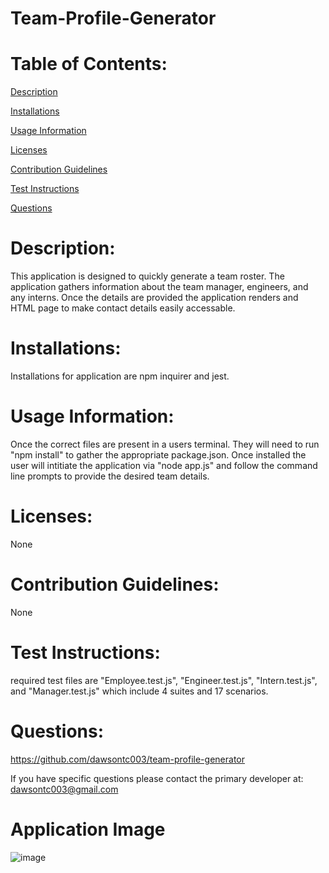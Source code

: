 # Team-Profile-Generator

# Table of Contents:

[Description](#description)

[Installations](#installations)

[Usage Information](#usage-information)

[Licenses](#licenses)

[Contribution Guidelines](#contribution-guidelines)

[Test Instructions](#test-instructions)

[Questions](#questions)

# Description:

This application is designed to quickly generate a team roster. The application gathers information about the team manager, engineers, and any interns. Once the details are provided the application renders and HTML page to make contact details easily accessable.

# Installations:

Installations for application are npm inquirer and jest.

# Usage Information:

Once the correct files are present in a users terminal. They will need to run "npm install" to gather the appropriate package.json. Once installed the user will intitiate the application via "node app.js" and follow the command line prompts to provide the desired team details.

# Licenses:

None

# Contribution Guidelines:

None

# Test Instructions:

required test files are "Employee.test.js", "Engineer.test.js", "Intern.test.js", and "Manager.test.js" which include 4 suites and 17 scenarios.

# Questions:

https://github.com/dawsontc003/team-profile-generator

If you have specific questions please contact the primary developer at: dawsontc003@gmail.com

# Application Image

![image](https://user-images.githubusercontent.com/69283624/101236652-43771400-3690-11eb-9302-deeffb179093.png)
